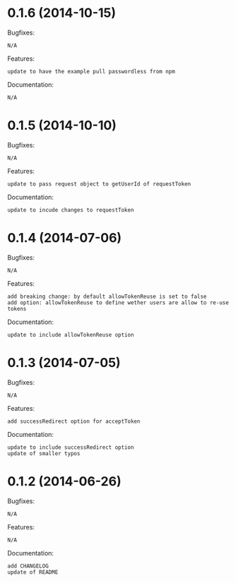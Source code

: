 # 0.1.6 (2014-10-15)

Bugfixes:

	N/A

Features:

	update to have the example pull passwordless from npm

Documentation:

	N/A

# 0.1.5 (2014-10-10)

Bugfixes:

	N/A

Features:

	update to pass request object to getUserId of requestToken

Documentation:

	update to incude changes to requestToken

# 0.1.4 (2014-07-06)

Bugfixes:

	N/A

Features:

	add breaking change: by default allowTokenReuse is set to false
	add option: allowTokenReuse to define wether users are allow to re-use tokens

Documentation:

	update to include allowTokenReuse option

# 0.1.3 (2014-07-05)

Bugfixes:

	N/A

Features:

	add successRedirect option for acceptToken

Documentation:

	update to include successRedirect option
	update of smaller typos

# 0.1.2 (2014-06-26)

Bugfixes:

	N/A

Features:

	N/A

Documentation:

	add CHANGELOG
	update of README